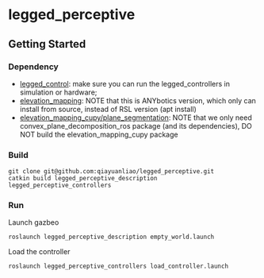 # legged_perceptive
## Getting Started
### Dependency

- [legged_control](https://github.com/qiayuanliao/legged_control): make sure you can run the legged_controllers in simulation or hardware;
- [elevation_mapping](https://github.com/ANYbotics/elevation_mapping): NOTE that this is ANYbotics version, which only can install from source, instead of RSL version (apt install)
- [elevation_mapping_cupy/plane_segmentation](https://github.com/leggedrobotics/elevation_mapping_cupy): NOTE that we only need 
convex_plane_decomposition_ros package (and its dependencies), DO NOT build the elevation_mapping_cupy package

### Build

    git clone git@github.com:qiayuanliao/legged_perceptive.git
    catkin build legged_perceptive_description legged_perceptive_controllers

### Run 
Launch gazbeo

    roslaunch legged_perceptive_description empty_world.launch
    
Load the controller

    roslaunch legged_perceptive_controllers load_controller.launch
